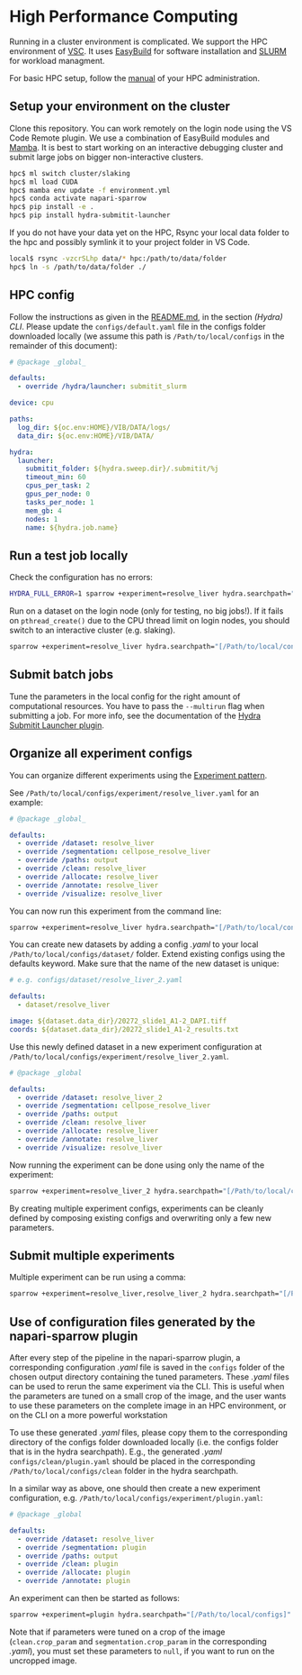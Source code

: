 # High Performance Computing

Running in a cluster environment is complicated.
We support the HPC environment of [VSC](https://www.ugent.be/hpc/en).
It uses [EasyBuild](https://docs.easybuild.io/en/latest/) for software installation and [SLURM](https://slurm.schedmd.com/documentation.html) for workload managment.

For basic HPC setup, follow the [manual](https://www.ugent.be/hpc/en/support/documentation.htm) of your HPC administration.

## Setup your environment on the cluster

Clone this repository. You can work remotely on the login node using the VS Code Remote plugin.
We use a combination of EasyBuild modules and [Mamba](https://github.com/conda-forge/miniforge).
It is best to start working on an interactive debugging cluster and submit large jobs on bigger non-interactive clusters.

```bash
hpc$ ml switch cluster/slaking
hpc$ ml load CUDA
hpc$ mamba env update -f environment.yml
hpc$ conda activate napari-sparrow
hpc$ pip install -e .
hpc$ pip install hydra-submitit-launcher
```

If you do not have your data yet on the HPC, Rsync your local data folder to the hpc and possibly symlink it to your project folder in VS Code.
```bash
local$ rsync -vzcrSLhp data/* hpc:/path/to/data/folder
hpc$ ln -s /path/to/data/folder ./
```

## HPC config

Follow the instructions as given in the [README.md](../README.md), in the section *(Hydra) CLI*. Please update the `configs/default.yaml` file in the configs folder downloaded locally (we assume this path is `/Path/to/local/configs` in the remainder of this document):


```yaml
# @package _global_

defaults:
  - override /hydra/launcher: submitit_slurm

device: cpu

paths:
  log_dir: ${oc.env:HOME}/VIB/DATA/logs/
  data_dir: ${oc.env:HOME}/VIB/DATA/

hydra:
  launcher:
    submitit_folder: ${hydra.sweep.dir}/.submitit/%j
    timeout_min: 60
    cpus_per_task: 2
    gpus_per_node: 0
    tasks_per_node: 1
    mem_gb: 4
    nodes: 1
    name: ${hydra.job.name}
```

## Run a test job locally

Check the configuration has no errors:
```bash
HYDRA_FULL_ERROR=1 sparrow +experiment=resolve_liver hydra.searchpath="[/Path/to/local/configs]" task_name=results_sparrow --cfg job
```

Run on a dataset on the login node (only for testing, no big jobs!).
If it fails on `pthread_create()` due to the CPU thread limit on login nodes, you should switch to an interactive cluster (e.g. slaking).

```bash
sparrow +experiment=resolve_liver hydra.searchpath="[/Path/to/local/configs]" task_name=results_sparrow  --multirun
```

## Submit batch jobs

Tune the parameters in the local config for the right amount of computational resources.
You have to pass the `--multirun` flag when submitting a job. For more info, see the documentation of the [Hydra Submitit Launcher plugin](https://hydra.cc/docs/plugins/submitit_launcher/).


## Organize all experiment configs

You can organize different experiments using the [Experiment pattern](https://hydra.cc/docs/patterns/configuring_experiments/).

See `/Path/to/local/configs/experiment/resolve_liver.yaml` for an example:

```yaml
# @package _global_

defaults:
  - override /dataset: resolve_liver
  - override /segmentation: cellpose_resolve_liver
  - override /paths: output
  - override /clean: resolve_liver
  - override /allocate: resolve_liver
  - override /annotate: resolve_liver
  - override /visualize: resolve_liver
```

You can now run this experiment from the command line:

```bash
sparrow +experiment=resolve_liver hydra.searchpath="[/Path/to/local/configs]" task_name=results_sparrow  --multirun
```


You can create new datasets by adding a config *.yaml* to your local `/Path/to/local/configs/dataset/` folder. Extend existing configs using the defaults keyword. Make sure that the name of the new dataset is unique:

```yaml
# e.g. configs/dataset/resolve_liver_2.yaml

defaults:
  - dataset/resolve_liver

image: ${dataset.data_dir}/20272_slide1_A1-2_DAPI.tiff
coords: ${dataset.data_dir}/20272_slide1_A1-2_results.txt
```

Use this newly defined dataset in a new experiment configuration at `/Path/to/local/configs/experiment/resolve_liver_2.yaml`.

```yaml
# @package _global

defaults:
  - override /dataset: resolve_liver_2
  - override /segmentation: cellpose_resolve_liver
  - override /paths: output
  - override /clean: resolve_liver
  - override /allocate: resolve_liver
  - override /annotate: resolve_liver
  - override /visualize: resolve_liver
```

Now running the experiment can be done using only the name of the experiment:

```bash
sparrow +experiment=resolve_liver_2 hydra.searchpath="[/Path/to/local/configs]" task_name=results_sparrow  --multirun
```

By creating multiple experiment configs, experiments can be cleanly defined by composing existing configs and overwriting only a few new parameters.

## Submit multiple experiments

Multiple experiment can be run using a comma:

```bash
sparrow +experiment=resolve_liver,resolve_liver_2 hydra.searchpath="[/Path/to/local/configs]" task_name=results_sparrow  --multirun
```

## Use of configuration files generated by the napari-sparrow plugin

After every step of the pipeline in the napari-sparrow plugin, a corresponding configuration *.yaml* file is saved in the `configs` folder of the chosen output directory containing the tuned parameters. These *.yaml* files can be used to rerun the same experiment via the CLI. This is useful when the parameters are tuned on a small crop of the image, and the user wants to use these parameters on the complete image in an HPC environment, or on the CLI on a more powerful workstation

To use these generated *.yaml* files, please copy them to the corresponding directory of the configs folder downloaded locally (i.e. the configs folder that is in the hydra searchpath). E.g., the generated *.yaml* `configs/clean/plugin.yaml` should be placed in the corresponding `/Path/to/local/configs/clean` folder in the hydra searchpath. 

In a similar way as above, one should then create a new experiment configuration, e.g. `/Path/to/local/configs/experiment/plugin.yaml`:

```yaml
# @package _global

defaults:
  - override /dataset: resolve_liver
  - override /segmentation: plugin
  - override /paths: output
  - override /clean: plugin
  - override /allocate: plugin
  - override /annotate: plugin
```

An experiment can then be started as follows:

```bash
sparrow +experiment=plugin hydra.searchpath="[/Path/to/local/configs]" task_name=results_sparrow  --multirun
```

Note that if parameters were tuned on a crop of the image (`clean.crop_param` and `segmentation.crop_param` in the corresponding *.yaml*), you must set these parameters to `null`, if you want to run on the uncropped image.